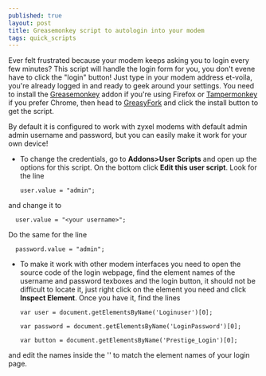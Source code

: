 ```yaml
---
published: true
layout: post
title: Greasemonkey script to autologin into your modem
tags: quick_scripts
---
```


Ever felt frustrated because your modem keeps asking you to login every few minutes? This script will handle the login form for you, you don't evene have to click the "login" button! Just type in your modem address et-voila, you're already logged in and ready to geek around your settings. You need to install the [Greasemonkey](https://addons.mozilla.org/it/firefox/addon/greasemonkey/) addon if you're using Firefox or [Tampermonkey](https://chrome.google.com/webstore/detail/tampermonkey/dhdgffkkebhmkfjojejmpbldmpobfkfo) if you prefer Chrome, then head to [GreasyFork](https://greasyfork.org/en/scripts/20465-zyxel-modem-autologin) and click the install button to get the script.

By default it is configured to work with zyxel modems with default admin admin username and password, but you can easily make it work for your own device!

- To change the credentials, go to **Addons>User Scripts** and open up the options for this script. On the bottom click **Edit this user script**. Look for the line

	  user.value = "admin";
and change it to 

	  user.value = "<your username>";
Do the same for the line

	  password.value = "admin";
    
- To make it work with other modem interfaces you need to open the source code of the login webpage, find the element names of the username and password texboxes and the login button, it should not be difficult to locate it, just right click on the element you need and click **Inspect Element**.
Once you have it, find the lines 

	  var user = document.getElementsByName('Loginuser')[0];
    
      var password = document.getElementsByName('LoginPassword')[0];
    
      var button = document.getElementsByName('Prestige_Login')[0];

and edit the names inside the '' to match the element names of your login page.
